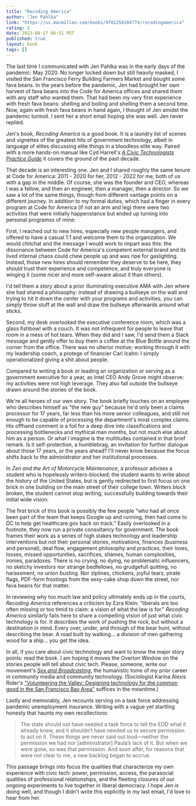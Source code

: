 ```yaml
---
title: "Recoding America"
author: "Jen Pahlka"
link: "https://us.macmillan.com/books/9781250266774/recodingamerica"
rating: 5
date: 2023-08-17 06:51 PDT
published: true
layout: book
tags: []
---
```


The last time I communicated with Jen Pahlka was in the early days of the pandemic: May 2020. No longer locked down but still heavily masked, I visited the San Francisco Ferry Building Farmers Market and bought some fava beans. In the years before the pandemic, Jen had brought her own harvest of fava beans into the Code for America offices and shared them with any staff who wanted them. That had been my very first experience with fresh fava beans: shelling and boiling and shelling them a second time. Now, again with fresh fava beans in hand again, I thought of Jen amidst the pandemic turmoil. I sent her a short email hoping she was well. Jen never replied.

Jen's book, _Recoding America_ is a good book. It is a laundry list of scenes and vignettes of the greatest hits of government technology, albeit in language of elites discussing elite things in a bloodless elite way. Paired with a more hands-on manual like Cyd Harrell's [*A Civic Technologists Practice Guide*](https://cydharrell.com/book/?amp) it covers the ground of the past decade.

That decade is an interesting one. Jen and I shared roughly the same tenure at Code for America: 2011 - 2020 for her, 2012 - 2022 for me; both of us with a gap in the middle. Of course, she was the founder and CEO, whereas I was a fellow, and then an engineer, then a manager, then a director. So we saw a lot of the same things, though from different vantage points on a different journey. In addition to my formal duties, which had a finger in every program at Code for America (if not an arm and leg) there were two activities that were initially happenstance but ended up turning into personal programss of mine:

First, I reached out to new hires, especially new people managers, and offered to have a casual 1:1 and welcome them to the organization. We would chitchat and the message I would work to impart was this: the dissonance between Code for America's competent external brand and its lived internal chaos could chew people up and was ripe for gaslighting. Instead, those new hires should remember they deserve to be here, they should trust their experience and competence, and truly everyone is winging it (some nicer and more self-aware about it than others).

I'd tell them a story about a prior illuminating executive AMA with Jen where she had shared a philosophy: instead of drawing a bullseye on the wall and trying to hit it down the center with your programs and activities, you can simply throw stuff at the wall and draw the bullseye afterwards around what sticks.

Second, my desk overlooked the executive conference room, which was a glass fishbowl with a couch. It was not infrequent for people to leave that room in a mess of hot tears. When they did and I saw, I'd send them a Slack message and gently offer to buy them a coffee at the Blue Bottle around the corner from the office. There was no ulterior motive; working through it with my leadership coach, a protege of financier Carl Icahn: I simply operationalized giving a shit about people. 

Compared to writing a book or leading an organization or serving as a government executive for a year, as Intel CEO Andy Grove might observe: my activities were not high leverage. They also fall outside the bullseye drawn around the stories of the book.

We're all heroes of our own story. The book briefly touches on an employee who describes himself as "the new guy" because he'd only been a claims processor for 17 years, far less than his more senior colleagues, and still not enough to be capable of processing the department's most complex claims. His offhand comment is a foil for a deep dive into classifications and processing bottlenecks and mythical man months, but not much else about him as a person. Or what I imagine is the multitudes contained in that brief remark. Is it self-protection, a humblebrag, an invitation for further dialogue about those 17 years, or the years ahead? I'll never know because the focus shifts back to the administrator and her institutional processes.

In _Zen and the Art of Motorcycle Maintenance_, a professor advises a student who is hopelessly writers-blocked; the student wants to write about the history of the United States, but is gently redirected to first focus on one brick in one building on the main street of their college town. Writers block broken, the student cannot stop writing, successfully building towards their initial wide vision.

The first brick of this book is possibly the few people "who had all once been part of the team that keeps Google up and running, then had come to DC to help get healthcare.gov back on track." Easily overlooked in a footnote, they now run a private consultancy for government. The book frames their work as a series of high stakes technology and leadership interventions but not their personal stories, motivations, finances (business and personal), deal flow, engagement philosophy and practices, their loves, losses, missed opportunities, sacrifices, shames, human complexities, ironies, paradoxes. There is no crying, no dying, no problematic influencers, no sketchy investors nor strange bedfellows, no grudgefull quitting, no harassment, no union busting. Nor ziplines, chickens, joyful tears, pirate flags, PDF-form frostings from the sexy-cake shop down the street, nor fava beans for that matter. 

In reviewing why too much law and policy ultimately ends up in the courts, _Recoding America_ references a criticism by Ezra Klein: "liberals are too often missing or too timid to claim: a vision of what the law is for." _Recoding America_ similarly fails here to share a compelling vision of just what civic technology is for. It describes the work of pushing the rock, but without a destination in mind. Every over, under, and through of the bear hunt, without describing the bear. A road built by walking... a division of men gathering wood for a ship... you get the idea. 

In all, if you care about civic technology and want to know the major story points: read the book. I am hoping it moves the Overton Window on the stories people will tell about civic tech. Please, someone, write our movement's _[Sex and Broadcasting](https://www.goodreads.com/book/show/1929329)_, the humanistic tome of my prior career in community media and community technology. (Sociologist Karina Alexis Rider's ["Volunteering the Valley: Designing technology for the common good in the San Francisco Bay Area"](https://qspace.library.queensu.ca/handle/1974/28956) suffices in the meantime.)

Lastly and memorably, Jen recounts serving on a task force addressing pandemic unemployment insurance. Writing with a vague yet startling honesty that haunts my own recollections:

>  The state should not have needed a task force to tell the EDD what it already knew, and it shouldn’t have needed us to secure permission to act on it. These things are never said out loud—neither the permission we had nor [administrator]  Paula’s lack of it. But when we were gone, so was that permission. And soon after, for reasons that were not clear to me, a new backlog began to accrue.

This passage brings into focus the qualities that characterize my own experience with civic tech: power, permission, access, the parasocial qualities of professional relationships, and the fleeting closures of our ongoing experiments to live together in liberal democracy. I hope Jen is doing well, and though I didn't write this explicitly in my last email, I'd love to hear from her.
